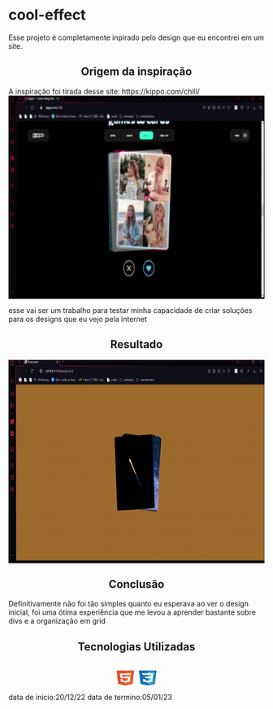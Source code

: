 # cool-effect
Esse projeto é completamente inpirado pelo design que eu encontrei em um site.
<h2 align="center"> Origem da inspiração</h2>
A inspiração foi tirada desse site: https://kippo.com/chill/

<img align="center" alt="Design do site" height="400" width="550" src="./assets/gif/design-de-exemplo.gif">

esse vai ser um trabalho para testar minha capacidade de criar soluções para os designs que eu vejo pela internet

<h2 align="center"> Resultado</h2>
<img align="center" alt="Design do site" height="400" width="550" src="./assets/gif/design-final.gif">

<h2 align="center"> Conclusão</h2>

Definitivamente não foi tão simples quanto eu esperava ao ver o design inicial, foi uma ótima experiência que me levou a aprender bastante sobre divs e a organização em grid

<h2 align="center">Tecnologias Utilizadas</h2>

<div align="center">
     <div style="display: inline_block margin-left:auto margin-rigth:auto"><br>  
       <img align="center" alt="HTML icon" height="30" width="40" src="https://raw.githubusercontent.com/devicons/devicon/master/icons/html5/html5-original.svg">
       <img align="center" alt="CSS icon" height="30" width="40" src="https://raw.githubusercontent.com/devicons/devicon/master/icons/css3/css3-original.svg">
    </div>
</div>

data de inicio:20/12/22
data de termino:05/01/23

